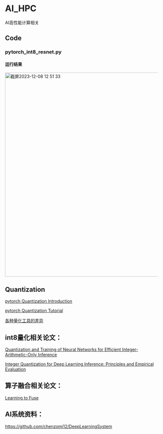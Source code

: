 # AI_HPC
AI高性能计算相关

## Code 
### pytorch_int8_resnet.py
#### 运行结果
<img width="671" alt="截屏2023-12-08 12 51 33" src="https://github.com/Zhou-Yijie/AI_HPC/assets/118658953/30ea91d1-f09f-4f3e-8c3d-51bdb150ac48">


## Quantization
[pytorch Quantization Introduction](https://pytorch.org/blog/introduction-to-quantization-on-pytorch/)

[pytorch Quantization Tutorial](https://pytorch.org/docs/2.0/quantization.html)

[各种量化工具的差异](http://www.360doc.com/content/22/0127/12/7673502_1015090625.shtml)

## int8量化相关论文：

[Quantization and Training of Neural Networks for Efficient Integer-Arithmetic-Only Inference](https://openaccess.thecvf.com/content_cvpr_2018/papers/Jacob_Quantization_and_Training_CVPR_2018_paper.pdf)

[Integer Quantization for Deep Learning Inference: Principles and Empirical Evaluation](https://arxiv.org/abs/2004.09602)

## 算子融合相关论文：

[Learning to Fuse](http://mlforsystems.org/assets/papers/neurips2019/learning_abdolrashidi_2019.pdf)

## AI系统资料：

https://github.com/chenzomi12/DeepLearningSystem
